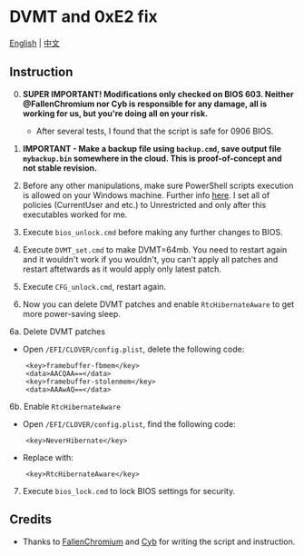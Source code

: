 # DVMT and 0xE2 fix

[English](README.md) | [中文](README_CN.md)

## Instruction

0. <b>SUPER IMPORTANT! Modifications only checked on BIOS 603. Neither @FallenChromium nor Cyb is responsible for any damage, all is working for us, but you're doing all on your risk.</b>
    - After several tests, I found that the script is safe for 0906 BIOS.

1. <b>IMPORTANT - Make a backup file using `backup.cmd`, save output file `mybackup.bin` somewhere in the cloud. This is proof-of-concept and not stable revision.</b>

2. Before any other manipulations, make sure PowerShell scripts execution is allowed on your Windows machine. Further info [here](https://docs.microsoft.com/en-us/powershell/module/microsoft.powershell.security/set-executionpolicy?view=powershell-6). I set all of policies (CurrentUser and etc.) to Unrestricted and only after this executables worked for me.

3. Execute `bios_unlock.cmd` before making any further changes to BIOS.

4. Execute `DVMT_set.cmd` to make DVMT=64mb. You need to restart again and it wouldn't work if you wouldn't, you can't apply all patches and restart aftetwards as it would apply only latest patch.

5. Execute `CFG_unlock.cmd`, restart again. 

6. Now you can delete DVMT patches and enable `RtcHibernateAware` to get more power-saving sleep. 

6a. Delete DVMT patches

- Open `/EFI/CLOVER/config.plist`, delete the following code:
```
    <key>framebuffer-fbmem</key>
    <data>AACQAA==</data>
    <key>framebuffer-stolenmem</key>
    <data>AAAwAQ==</data>
```

6b. Enable `RtcHibernateAware`

- Open `/EFI/CLOVER/config.plist`, find the following code:
```
    <key>NeverHibernate</key>
```

- Replace with:
```
    <key>RtcHibernateAware</key>
```

7. Execute `bios_lock.cmd` to lock BIOS settings for security.


## Credits

- Thanks to [FallenChromium](https://github.com/FallenChromium) and [Cyb](http://4pda.ru/forum/index.php?showuser=914121) for writing the script and instruction.
